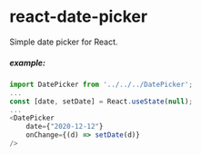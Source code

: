 # react-date-picker

Simple date picker for React.


##### example:
``` javascript
import DatePicker from '../../../DatePicker';
...
const [date, setDate] = React.useState(null);
...
<DatePicker
    date={"2020-12-12"}
    onChange={(d) => setDate(d)}
/>
```

